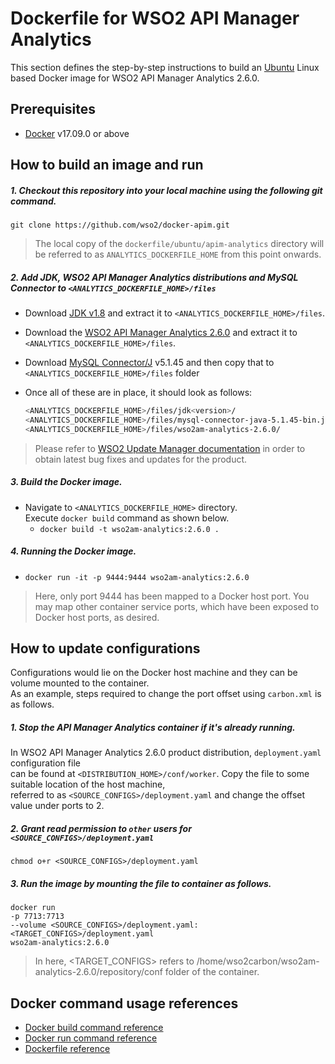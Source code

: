 # Dockerfile for WSO2 API Manager Analytics #
This section defines the step-by-step instructions to build an [Ubuntu](https://hub.docker.com/_/ubuntu/) Linux based Docker image for WSO2 API Manager Analytics 2.6.0.

## Prerequisites

* [Docker](https://www.docker.com/get-docker) v17.09.0 or above

## How to build an image and run
##### 1. Checkout this repository into your local machine using the following git command.
```
git clone https://github.com/wso2/docker-apim.git
```

>The local copy of the `dockerfile/ubuntu/apim-analytics` directory will be referred to as `ANALYTICS_DOCKERFILE_HOME` from this point onwards.

##### 2. Add JDK, WSO2 API Manager Analytics distributions and MySQL Connector to `<ANALYTICS_DOCKERFILE_HOME>/files`
- Download [JDK v1.8](http://www.oracle.com/technetwork/java/javase/downloads/jdk8-downloads-2133151.html) 
and extract it to `<ANALYTICS_DOCKERFILE_HOME>/files`.
- Download the [WSO2 API Manager Analytics 2.6.0](https://wso2.com/api-management/install/analytics/)
and extract it to `<ANALYTICS_DOCKERFILE_HOME>/files`.
- Download [MySQL Connector/J](https://dev.mysql.com/downloads/connector/j/) v5.1.45 and then copy that to `<ANALYTICS_DOCKERFILE_HOME>/files` folder <br>
- Once all of these are in place, it should look as follows:

  ```bash
  <ANALYTICS_DOCKERFILE_HOME>/files/jdk<version>/
  <ANALYTICS_DOCKERFILE_HOME>/files/mysql-connector-java-5.1.45-bin.jar
  <ANALYTICS_DOCKERFILE_HOME>/files/wso2am-analytics-2.6.0/
  ```

>Please refer to [WSO2 Update Manager documentation](https://docs.wso2.com/display/WUM300/WSO2+Update+Manager)
in order to obtain latest bug fixes and updates for the product.

##### 3. Build the Docker image.
- Navigate to `<ANALYTICS_DOCKERFILE_HOME>` directory. <br>
  Execute `docker build` command as shown below.
    + `docker build -t wso2am-analytics:2.6.0 .`
    
##### 4. Running the Docker image.
- `docker run -it -p 9444:9444 wso2am-analytics:2.6.0`
>Here, only port 9444 has been mapped to a Docker host port. You may map other container service ports, which have been exposed to Docker host ports, as desired.

## How to update configurations
Configurations would lie on the Docker host machine and they can be volume mounted to the container. <br>
As an example, steps required to change the port offset using `carbon.xml` is as follows.

##### 1. Stop the API Manager Analytics container if it's already running.
In WSO2 API Manager Analytics 2.6.0 product distribution, `deployment.yaml` configuration file <br>
can be found at `<DISTRIBUTION_HOME>/conf/worker`. Copy the file to some suitable location of the host machine, <br>
referred to as `<SOURCE_CONFIGS>/deployment.yaml` and change the offset value under ports to 2.

##### 2. Grant read permission to `other` users for `<SOURCE_CONFIGS>/deployment.yaml`
```
chmod o+r <SOURCE_CONFIGS>/deployment.yaml
```

##### 3. Run the image by mounting the file to container as follows.
```
docker run 
-p 7713:7713
--volume <SOURCE_CONFIGS>/deployment.yaml:<TARGET_CONFIGS>/deployment.yaml
wso2am-analytics:2.6.0
```

>In here, <TARGET_CONFIGS> refers to /home/wso2carbon/wso2am-analytics-2.6.0/repository/conf folder of the container.


## Docker command usage references

* [Docker build command reference](https://docs.docker.com/engine/reference/commandline/build/)
* [Docker run command reference](https://docs.docker.com/engine/reference/run/)
* [Dockerfile reference](https://docs.docker.com/engine/reference/builder/)
